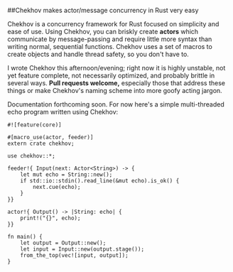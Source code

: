 ##Chekhov makes actor/message concurrency in Rust very easy

Chekhov is a concurrency framework for Rust focused on simplicity and ease of
use. Using Chekhov, you can briskly create __actors__ which communicate by
message-passing and require little more syntax than writing normal, sequential
functions. Chekhov uses a set of macros to create objects and handle thread
safety, so you don't have to.

I wrote Chekhov this afternoon/evening; right now it is highly unstable, not yet
feature complete, not necessarily optimized, and probably brittle in several
ways. __Pull requests welcome,__ especially those that address these things or
make Chekhov's naming scheme into more goofy acting jargon.

Documentation forthcoming soon. For now here's a simple multi-threaded echo
program written using Chekhov:
```
#![feature(core)]

#[macro_use(actor, feeder)]
extern crate chekhov;

use chekhov::*;

feeder!{ Input(next: Actor<String>) -> {
    let mut echo = String::new();
    if std::io::stdin().read_line(&mut echo).is_ok() {
        next.cue(echo);
    }
}}

actor!{ Output() -> |String: echo| {
    print!("{}", echo);
}}

fn main() {
    let output = Output::new();
    let input = Input::new(output.stage());
    from_the_top(vec![input, output]);
}
```
